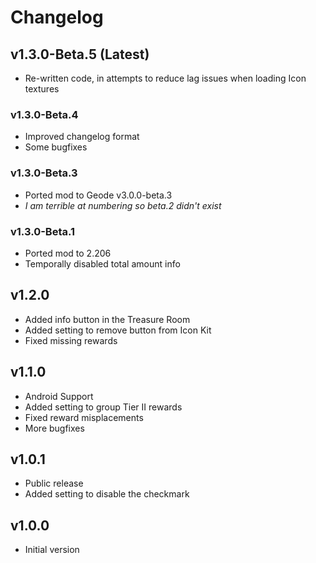 # Changelog

## <cg>v1.3.0-Beta.5</c> (Latest)

* <cy>Re-written</c> code, in attempts to reduce lag issues when loading Icon textures

### <cg>v1.3.0-Beta.4</c>

* <cy>Improved</c> changelog format
* Some bugfixes

### <cb>v1.3.0-Beta.3</c>
* <co>Ported mod to Geode v3.0.0-beta.3</c>
* *I am terrible at numbering so beta.2 didn't exist*

### <cb>v1.3.0-Beta.1</c>

* <cp>Ported mod to 2.206</c>
* <cr>Temporally disabled</c> total amount info

## <cb>v1.2.0</c>

* <cg>Added</c> info button in the Treasure Room
* <cg>Added</c> setting to remove button from Icon Kit
* <cy>Fixed</c> missing rewards

## <cb>v1.1.0</c>

* <cp>Android Support</c>
* <cg>Added</c> setting to group Tier II rewards
* <cy>Fixed</c> reward misplacements
* More bugfixes

## <cb>v1.0.1</c>

* <cp>Public release</c>
* <cg>Added</c> setting to disable the checkmark

## <cb>v1.0.0</c>

* <cp>Initial version</c>